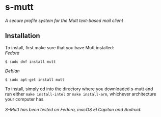 # s-mutt
_A secure profile system for the Mutt text-based mail client_
## Installation
To install, first make sure that you have Mutt installed:<br/>
_Fedora_
```sh-script
$ sudo dnf install mutt
```
_Debian_
```sh-script
$ sudo apt-get install mutt
```
To install, simply cd into the directory where you downloaded s-mutt and run either `make install-intel` or `make install-arm`, whichever architecture your computer has.
<br/><br/>
_S-Mutt has been tested on Fedora, macOS El Capitan and Android._
